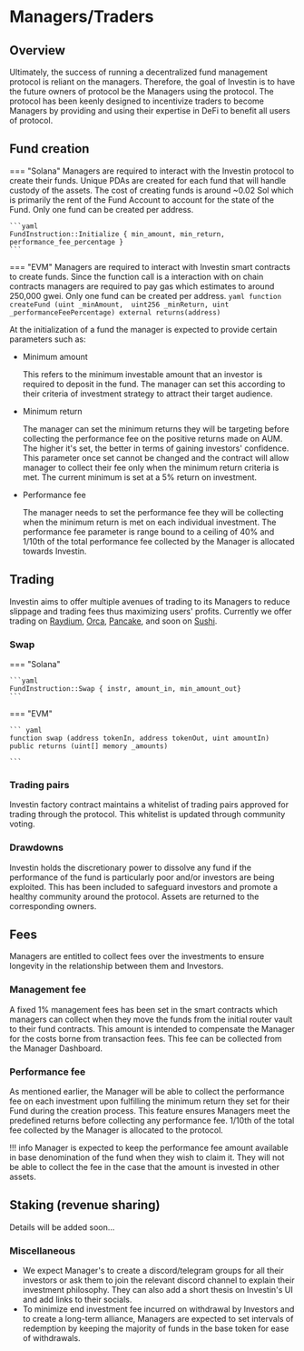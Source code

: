 # Managers/Traders

## Overview
Ultimately, the success of running a decentralized fund management protocol is reliant on the managers. Therefore, the goal of Investin is to have the future owners of protocol be the Managers using the protocol.  The protocol has been keenly designed to incentivize traders to become Managers by providing and using their expertise in DeFi to benefit all users of protocol.


## Fund creation

=== "Solana"
    Managers are required to interact with the Investin protocol to create their funds. Unique PDAs are created for each fund that will handle custody of the assets. The cost of creating funds is around ~0.02 Sol which is primarily the rent of the Fund Account to account for the state of the Fund. Only one fund can be created per address.

    ```yaml
    FundInstruction::Initialize { min_amount, min_return, performance_fee_percentage }
    ```


=== "EVM"
    Managers are required to interact with Investin smart contracts to create funds. Since the function call is a interaction with on chain contracts managers are required to pay gas which estimates to around 250,000 gwei. Only one fund can be created per address.
    ``` yaml
    function createFund (uint _minAmount, 
    uint256 _minReturn, uint _performanceFeePercentage) external returns(address)
    ```



At the initialization of a fund the manager is expected to provide certain parameters such as:

* Minimum amount

    This refers to the minimum investable amount that an investor is required to deposit in the fund. The manager can set this according to their criteria of investment strategy to attract their target audience.

* Minimum return

    The manager can set the minimum returns they will be targeting before collecting the performance fee on the positive returns made on AUM. The higher it's set, the better in terms of gaining investors' confidence. This parameter once set cannot be changed and the contract will allow manager to collect their fee only when the minimum return criteria is met. The current minimum is set at a 5% return on investment.


* Performance fee

    The manager needs to set the performance fee they will be collecting when the minimum return is met on each individual investment. The performance fee parameter is range bound to a ceiling of 40% and 1/10th of the total performance fee collected by the Manager is allocated towards Investin. 




## Trading

Investin aims to offer multiple avenues of trading to its Managers to reduce slippage and trading fees thus maximizing users' profits. Currently we offer trading on [Raydium][1], [Orca][2], [Pancake][4], and soon on [Sushi][3].

[1]: https://raydium.io/swap/
[2]: https://orca.so
[3]: https://app.sushi.com/swap
[4]: https://exchange.pancakeswap.finance/#/swap

### Swap 


=== "Solana"
    
    ```yaml
    FundInstruction::Swap { instr, amount_in, min_amount_out}
    ```
=== "EVM"
    
    ``` yaml
    function swap (address tokenIn, address tokenOut, uint amountIn) 
    public returns (uint[] memory _amounts)

    ```
 
    

### Trading pairs

Investin factory contract maintains a whitelist of trading pairs approved for trading through the protocol. This whitelist is updated through community voting.


### Drawdowns

Investin holds the discretionary power to dissolve any fund if the performance of the fund is particularly poor and/or investors are being exploited. This has been included to safeguard investors and promote a healthy community around the protocol. Assets are returned to the corresponding owners.



## Fees

Managers are entitled to collect fees over the investments to ensure longevity in the relationship between them and Investors.

### Management fee

A fixed 1% management fees has been set in the smart contracts which managers can collect when they move the funds from the initial router vault to their fund contracts. This amount is intended to compensate the Manager for the costs borne from transaction fees. This fee can be collected from the Manager Dashboard.

<!-- ### Swap fee

The contract will keep a count of swaps done by the manager and if the fund's performance is above the minimum return set during fund creation, they will be allowed to collect the fees they spent on swapping. `Manager is expected to keep the swap fee in base token of the fund, they won't be able to collect the fee in case the funds are invested in other assets` -->

### Performance fee

As mentioned earlier, the Manager will be able to collect the performance fee on each investment upon fulfilling the minimum return they set for their Fund during the creation process. This feature ensures Managers meet the predefined returns before collecting any performance fee. 1/10th of the total fee collected by the Manager is allocated to the protocol.

!!! info
Manager is expected to keep the performance fee amount available in base denomination of the fund when they wish to claim it. They will not be able to collect the fee in the case that the amount is invested in other assets.

## Staking (revenue sharing)

Details will be added soon...


### Miscellaneous

* We expect Manager's to create a discord/telegram groups for all their investors or ask them to join the relevant discord channel to explain their investment philosophy. They can also add a short thesis on Investin's UI and add links to their socials. 
* To minimize end investment fee incurred on withdrawal by Investors and to create a long-term alliance, Managers are expected to set intervals of redemption by keeping the majority of funds in the base token for ease of withdrawals. 

